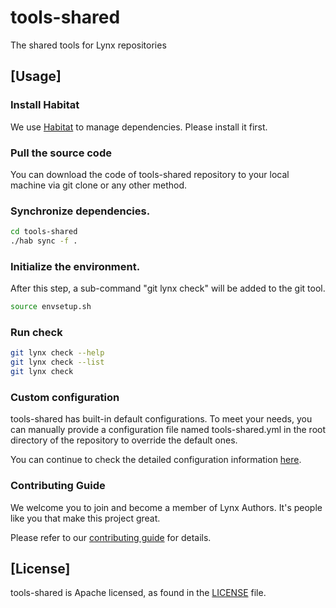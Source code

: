 # tools-shared
The shared tools for Lynx repositories

## [Usage]
### Install Habitat
We use [Habitat](https://github.com/lynx-infra/habitat) to manage dependencies. Please install it first.

### Pull the source code
You can download the code of tools-shared repository to your local machine via git clone or any other method.

### Synchronize dependencies.
```bash
cd tools-shared
./hab sync -f .
```
### Initialize the environment.
After this step, a sub-command "git lynx check" will be added to the git tool.
```bash
source envsetup.sh
```

### Run check
```bash
git lynx check --help
git lynx check --list
git lynx check
```

### Custom configuration
tools-shared has built-in default configurations. To meet your needs, you can manually provide a configuration file named tools-shared.yml in the root directory of the repository to override the default ones.

You can continue to check the detailed configuration information [here](./docs/README_CONFIGURATION.md).


### Contributing Guide
We welcome you to join and become a member of Lynx Authors. It's people like you that make this project great.

Please refer to our [contributing guide](CONTRIBUTING.md) for details.


## [License]
tools-shared is Apache licensed, as found in the [LICENSE](LICENSE) file.
